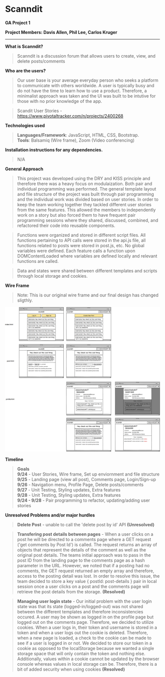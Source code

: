 
# Scanndit

**GA Project 1**

**Project Members: Davis Allen, Phil Lee, Carlos Kruger**

---
**What is Scanndit?**

> Scanndit is a discussion forum that allows users to create, view, and delete posts/comments


**Who are the users?**

> Our user base is your average everyday person who seeks a platform to communicate with others worldwide. A user is typically busy and do not have the time to learn how to use a product. Therefore, a minimalist approach was taken and the UI was built to be intutive for those with no prior knowledge of the app.

>Scandit User Stories - https://www.pivotaltracker.com/n/projects/2400268

**Technologies used**

>**Languages/Framework**: JavaScript, HTML, CSS, Bootstrap.\
**Tools**: Balsamiq (Wire frame), Zoom (Video conferencing)


**Installation instructions for any dependencies.**

> N/A

**General Approach**

> This project was developed using the DRY and KISS principle and therefore there was a heavy focus on modulaization. Both pair and individual programming was performed. The general template layout and file structure of the project was built through pair programming and the individual work was divided based on user stories. In order to keep the team working together they tackled different user stories from the same features. This allowed the members to independently work on a story but also forced them to have frequent pair programming sessions where they shared, discussed, combined, and refactored their code into reusable components.

> Functions were organized and stored in different script files. All functions pertaining to API calls were stored in the api.js file, all functions related to posts were stored in post.js, etc. No global variables were defined. Each feature calls a function upon DOMContentLoaded where variables are defined locally and relevant functions are called.

> Data and states were shared between different templates and scripts through local storage and cookies.

**Wire Frame**

> Note: This is our original wire frame and our final design has changed sligthly.

![](Scanndit_Wire_Frame.png)

**Timeline**

> **Goals**\
    **9/24** - User Stories, Wire frame, Set up enviornment and file structure\
    **9/25** - Landing page (view all post), Comments page, Login/Sign-up\
    **9/26** - Navigation menu, Profile Page, Delete posts/comments \
    **9/27** - Unit Testing, Styling updates, Extra features\
    **9/28** - Unit Testing, Styling updates, Extra features\
    **9/24 - 9/28** - Pair programming to refactor, updating/adding user stories
    
**Unresolved Problems and/or major hurdles**

> **Delete Post** - unable to call the 'delete post by id' API **(Unresolved)**

> **Transfering post details between pages** - When a user clicks on a post he will be directed to a comments page where a GET request ('get comments by Post Id') is called. The request returns an array of objects that represent the details of the comment as well as the original post details. The teams initial approach was to pass in the post ID from the landing page to the comments page as a hash parameter in the URL. However, we noted that if a posting had no comments, the GET request returned an empty array and therefore, access to the posting detail was lost. In order to resolve this issue, the team decided to store a key value { postId: post-details } pair in local session once a user clicks on a post and the comments page will retrieve the post details from the storage. **(Resolved)**

> **Managing user login state** - Our initial problem with the user login state was that its state (logged-in/logged-out) was not shared between the different templates and therefore inconsistencies occured. A user may be shown as logged in on the profile page but logged out on the comments page. Therefore, we decided to utilize cookies. When a user logs in, their token and username is stored in a token and when a user logs out the cookie is deleted. Therefore, when a new page is loaded, a check to the cookie can be made to see if a user is logged in or not. We decided to store our token in a cookie as opposed to the localStorage because we wanted a single storage space that will only contain the token and nothing else. Additionally, values within a cookie cannot be updated by the browser console whereas values in local storage can be. Therefore, there is a bit of added security when using cookies **(Resolved)**

